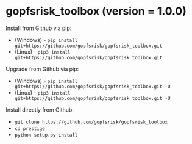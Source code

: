 <h1>gopfsrisk_toolbox (version = 1.0.0)</h1>

Install from Github via pip:
- (Windows) - ```pip install git+https://github.com/gopfsrisk/gopfsrisk_toolbox.git```
- (Linux) - ```pip3 install git+https://github.com/gopfsrisk/gopfsrisk_toolbox.git```

Upgrade from Github via pip:
- (Windows) - ```pip install git+https://github.com/gopfsrisk/gopfsrisk_toolbox.git -U```
- (Linux) - ```pip3 install git+https://github.com/gopfsrisk/gopfsrisk_toolbox.git -U```

Install directly from Github:
- ```git clone https://github.com/gopfsrisk/gopfsrisk_toolbox```
- ```cd prestige```
- ```python setup.py install```
